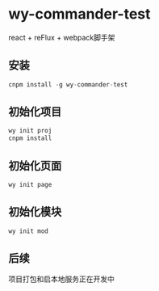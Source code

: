 # wy-commander-test
react + reFlux + webpack脚手架

## 安装
```js
cnpm install -g wy-commander-test
```
## 初始化项目
```js
wy init proj
cnpm install
```

## 初始化页面
```js
wy init page
```

## 初始化模块
```js
wy init mod
```
## 后续
项目打包和启本地服务正在开发中

